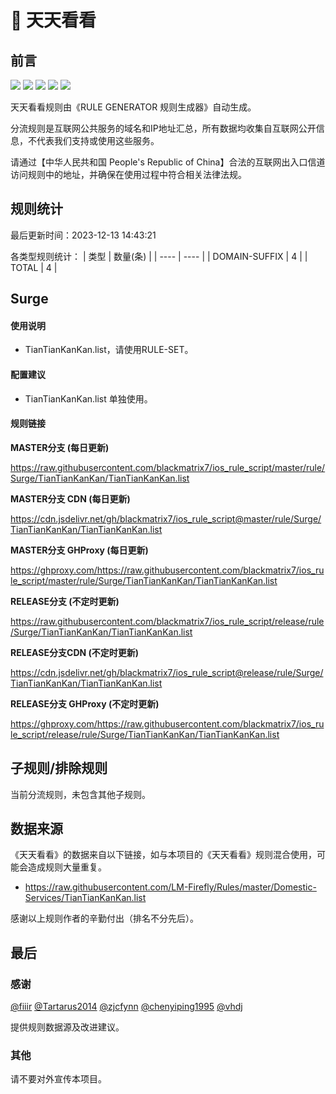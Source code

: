 # 🧸 天天看看

## 前言

![](https://shields.io/badge/-移除重复规则-ff69b4) ![](https://shields.io/badge/-DOMAIN与DOMAIN--SUFFIX合并-green) ![](https://shields.io/badge/-DOMAIN--SUFFIX间合并-critical) ![](https://shields.io/badge/-DOMAIN--SUFFIX与DOMAIN--KEYWORD合并-blue) ![](https://shields.io/badge/-IP--CIDR(6)合并-blueviolet) 

天天看看规则由《RULE GENERATOR 规则生成器》自动生成。

分流规则是互联网公共服务的域名和IP地址汇总，所有数据均收集自互联网公开信息，不代表我们支持或使用这些服务。

请通过【中华人民共和国 People's Republic of China】合法的互联网出入口信道访问规则中的地址，并确保在使用过程中符合相关法律法规。

## 规则统计

最后更新时间：2023-12-13 14:43:21

各类型规则统计：
| 类型 | 数量(条)  | 
| ---- | ----  |
| DOMAIN-SUFFIX | 4  | 
| TOTAL | 4  | 


## Surge 

#### 使用说明
- TianTianKanKan.list，请使用RULE-SET。

#### 配置建议
- TianTianKanKan.list 单独使用。

#### 规则链接
**MASTER分支 (每日更新)**

https://raw.githubusercontent.com/blackmatrix7/ios_rule_script/master/rule/Surge/TianTianKanKan/TianTianKanKan.list

**MASTER分支 CDN (每日更新)**

https://cdn.jsdelivr.net/gh/blackmatrix7/ios_rule_script@master/rule/Surge/TianTianKanKan/TianTianKanKan.list

**MASTER分支 GHProxy (每日更新)**

https://ghproxy.com/https://raw.githubusercontent.com/blackmatrix7/ios_rule_script/master/rule/Surge/TianTianKanKan/TianTianKanKan.list

**RELEASE分支 (不定时更新)**

https://raw.githubusercontent.com/blackmatrix7/ios_rule_script/release/rule/Surge/TianTianKanKan/TianTianKanKan.list

**RELEASE分支CDN (不定时更新)**

https://cdn.jsdelivr.net/gh/blackmatrix7/ios_rule_script@release/rule/Surge/TianTianKanKan/TianTianKanKan.list

**RELEASE分支 GHProxy (不定时更新)**

https://ghproxy.com/https://raw.githubusercontent.com/blackmatrix7/ios_rule_script/release/rule/Surge/TianTianKanKan/TianTianKanKan.list

## 子规则/排除规则


当前分流规则，未包含其他子规则。

## 数据来源

《天天看看》的数据来自以下链接，如与本项目的《天天看看》规则混合使用，可能会造成规则大量重复。

- https://raw.githubusercontent.com/LM-Firefly/Rules/master/Domestic-Services/TianTianKanKan.list


感谢以上规则作者的辛勤付出（排名不分先后）。

## 最后

### 感谢

[@fiiir](https://github.com/fiiir) [@Tartarus2014](https://github.com/Tartarus2014) [@zjcfynn](https://github.com/zjcfynn) [@chenyiping1995](https://github.com/chenyiping1995) [@vhdj](https://github.com/vhdj)

提供规则数据源及改进建议。

### 其他

请不要对外宣传本项目。